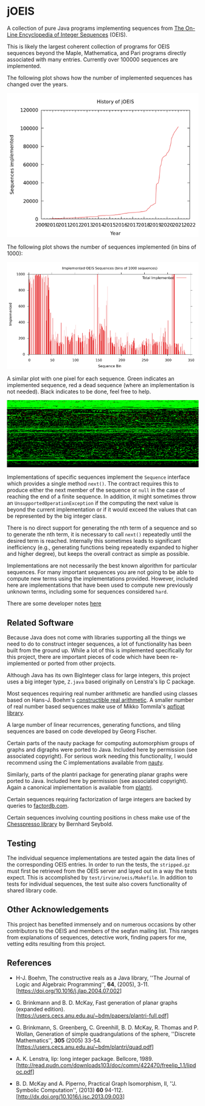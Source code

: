 jOEIS
=====

A collection of pure Java programs implementing sequences from [The
On-Line Encyclopedia of Integer Sequences](https://oeis.org/) (OEIS).

This is likely the largest coherent collection of programs for OEIS
sequences beyond the Maple, Mathematica, and Pari programs directly
associated with many entries.  Currently over 100000 sequences are
implemented.

The following plot shows how the number of implemented sequences has
changed over the years.

![history-plot](doc/oeis-history.png)

The following plot shows the number of sequences implemented (in bins
of 1000):

![done-plot](doc/oeis-done.png)

A similar plot with one pixel for each sequence. Green indicates an
implemented sequence, red a dead sequence (where an implementation is
not needed). Black indicates to be done, feel free to help.

![implemented-plot](doc/oeis-implemented.png)

Implementations of specific sequences implement the ```Sequence```
interface which provides a single method ```next()```.  The contract
requires this to produce either the next member of the sequence or
```null``` in the case of reaching the end of a finite sequence.  In
addition, it might sometimes throw an
``UnsupportedOperationException`` if the computing the next value is
beyond the current implementation or if it would exceed the values
that can be represented by the big integer class.

There is no direct support for generating the nth term of a sequence
and so to generate the nth term, it is necessary to call ```next()```
repeatedly until the desired term is reached.  Internally this
sometimes leads to significant inefficiency (e.g., generating functions
being repeatedly expanded to higher and higher degree), but keeps the
overall contract as simple as possible.

Implementations are not necessarily the best known algorithm for
particular sequences.  For many important sequences you are not going
to be able to compute new terms using the implementations provided.
However, included here are implementations that have been used to
compute new previously unknown terms, including some for sequences
considered ```hard```.

There are some developer notes [here](doc/developer.md)

Related Software
----------------

Because Java does not come with libraries supporting all the things we
need to do to construct integer sequences, a lot of functionality has
been built from the ground up.  While a lot of this is implemented
specifically for this project, there are important pieces of code
which have been re-implemented or ported from other projects.

Although Java has its own BigInteger class for large integers, this
project uses a big integer type, ```Z.java``` based originally on
Lenstra's lip C package.

Most sequences requiring real number arithmetic are handled using
classes based on Hans-J. Boehm's [constructible real
arithmetic](http://www.hboehm.info/crcalc/CRCalc.html).  A smaller
number of real number based sequences make use of Mikko Tommila's
[apfloat library](http://www.apfloat.org/apfloat_java/).

A large number of linear recurrences, generating functions, and tiling
sequences are based on code developed by Georg Fischer.

Certain parts of the nauty package for computing automorphism groups
of graphs and digraphs were ported to Java.  Included here by
permission (see associated copyright).  For serious work needing this
functionality, I would recommend using the C implementations available
from [nauty](http://users.cecs.anu.edu.au/~bdm/nauty/).

Similarly, parts of the plantri package for generating planar graphs
were ported to Java. Included here by permission (see associated
copyright).  Again a canonical implementation is available from
[plantri](https://users.cecs.anu.edu.au/~bdm/plantri/).

Certain sequences requiring factorization of large integers are backed
by queries to [factordb.com](http://factordb.com).

Certain sequences involving counting positions in chess make use of
the [Chesspresso library](http://www.chesspresso.org/) by Bernhard
Seybold.

Testing
-------

The individual sequence implementations are tested again the data
lines of the corresponding OEIS entries. In order to run the tests,
the ```stripped.gz``` must first be retrieved from the OEIS server and
layed out in a way the tests expect.  This is accomplished by
```test/irvine/oeis/Makefile```.  In addition to tests for individual
sequences, the test suite also covers functionality of shared library
code.

Other Acknowledgements
----------------------

This project has benefited immensely and on numerous occasions by
other contributors to the OEIS and members of the seqfan mailing list.
This ranges from explanations of sequences, detective work, finding
papers for me, vetting edits resulting from this project.

References
----------

* H-J. Boehm, The constructive reals as a Java library, ''The Journal
  of Logic and Algebraic Programming'', **64**, (2005),
  3-11. [https://doi.org/10.1016/j.jlap.2004.07.002]

* G. Brinkmann and B. D. McKay, Fast generation of planar graphs
  (expanded
  edition). [https://users.cecs.anu.edu.au/~bdm/papers/plantri-full.pdf]

* G. Brinkmann, S. Greenberg, C. Greenhill, B. D. McKay, R. Thomas and
  P. Wollan, Generation of simple quadrangulations of the sphere,
  ''Discrete Mathematics'', **305** (2005)
  33-54. [https://users.cecs.anu.edu.au/~bdm/plantri/quad.pdf]

* A. K. Lenstra, lip: long integer package. Bellcore,
  1989. [http://read.pudn.com/downloads103/doc/comm/422470/freelip_1.1/lipdoc.pdf]

* B. D. McKay and A. Piperno, Practical Graph Isomorphism, II,
  ''J. Symbolic Computation'', (2013) **60**
  94-112. [http://dx.doi.org/10.1016/j.jsc.2013.09.003]

